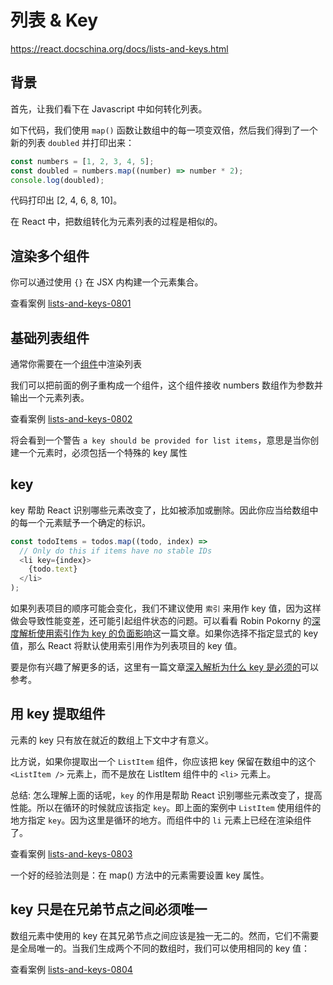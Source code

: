# 列表 & Key

https://react.docschina.org/docs/lists-and-keys.html

## 背景

首先，让我们看下在 Javascript 中如何转化列表。

如下代码，我们使用 `map()` 函数让数组中的每一项变双倍，然后我们得到了一个新的列表 `doubled` 并打印出来：

```js
const numbers = [1, 2, 3, 4, 5];
const doubled = numbers.map((number) => number * 2);
console.log(doubled);
```

代码打印出 [2, 4, 6, 8, 10]。

在 React 中，把数组转化为元素列表的过程是相似的。

## 渲染多个组件

你可以通过使用 `{}` 在 JSX 内构建一个元素集合。

[](lists-and-keys-0801)

查看案例 [lists-and-keys-0801](https://github.com/Jesonhu/react-study/tree/master/demos/lists-and-keys-0801)

## 基础列表组件

通常你需要在一个[组件](https://react.docschina.org/docs/components-and-props.html)中渲染列表

我们可以把前面的例子重构成一个组件，这个组件接收 numbers 数组作为参数并输出一个元素列表。

查看案例 [lists-and-keys-0802](https://github.com/Jesonhu/react-study/tree/master/demos/lists-and-keys-0802)

将会看到一个警告 `a key should be provided for list items`，意思是当你创建一个元素时，必须包括一个特殊的 key 属性

## key

key 帮助 React 识别哪些元素改变了，比如被添加或删除。因此你应当给数组中的每一个元素赋予一个确定的标识。

```js
const todoItems = todos.map((todo, index) =>
  // Only do this if items have no stable IDs
  <li key={index}>
    {todo.text}
  </li>
);
```

如果列表项目的顺序可能会变化，我们不建议使用 `索引` 来用作 key 值，因为这样做会导致性能变差，还可能引起组件状态的问题。可以看看 Robin Pokorny 的[深度解析使用索引作为 key 的负面影响](https://medium.com/@robinpokorny/index-as-a-key-is-an-anti-pattern-e0349aece318)这一篇文章。如果你选择不指定显式的 key 值，那么 React 将默认使用索引用作为列表项目的 key 值。

要是你有兴趣了解更多的话，这里有一篇文章[深入解析为什么 key 是必须的](https://react.docschina.org/docs/reconciliation.html#recursing-on-children)可以参考。

## 用 key 提取组件

元素的 key 只有放在就近的数组上下文中才有意义。

比方说，如果你提取出一个 `ListItem` 组件，你应该把 key 保留在数组中的这个 `<ListItem />` 元素上，而不是放在 ListItem 组件中的 `<li>` 元素上。


总结: 怎么理解上面的话呢，`key` 的作用是帮助 React 识别哪些元素改变了，提高性能。所以在循环的时候就应该指定 `key`。即上面的案例中 `ListItem` 使用组件的地方指定 `key`。因为这里是循环的地方。而组件中的 `li` 元素上已经在渲染组件了。

查看案例 [lists-and-keys-0803](https://github.com/Jesonhu/react-study/tree/master/demos/lists-and-keys-0803)

一个好的经验法则是：在 map() 方法中的元素需要设置 key 属性。

## key 只是在兄弟节点之间必须唯一

数组元素中使用的 key 在其兄弟节点之间应该是独一无二的。然而，它们不需要是全局唯一的。当我们生成两个不同的数组时，我们可以使用相同的 key 值：

查看案例 [lists-and-keys-0804](https://github.com/Jesonhu/react-study/tree/master/demos/lists-and-keys-0804)
